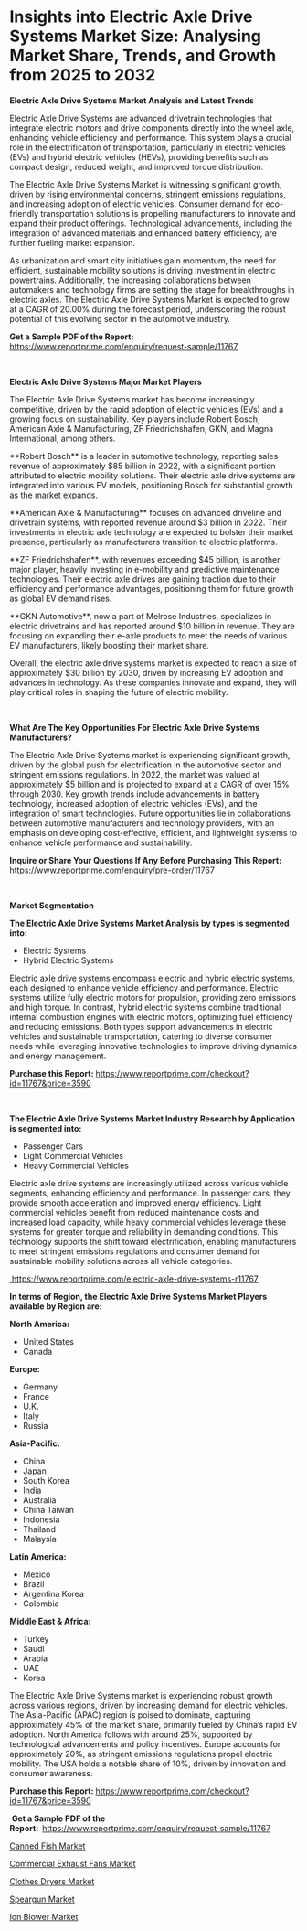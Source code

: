 <p><h1>Insights into Electric Axle Drive Systems Market Size: Analysing Market Share, Trends, and Growth from 2025 to 2032</h1></p><p><strong>Electric Axle Drive Systems Market Analysis and Latest Trends</strong></p>
<p><p>Electric Axle Drive Systems are advanced drivetrain technologies that integrate electric motors and drive components directly into the wheel axle, enhancing vehicle efficiency and performance. This system plays a crucial role in the electrification of transportation, particularly in electric vehicles (EVs) and hybrid electric vehicles (HEVs), providing benefits such as compact design, reduced weight, and improved torque distribution.</p><p>The Electric Axle Drive Systems Market is witnessing significant growth, driven by rising environmental concerns, stringent emissions regulations, and increasing adoption of electric vehicles. Consumer demand for eco-friendly transportation solutions is propelling manufacturers to innovate and expand their product offerings. Technological advancements, including the integration of advanced materials and enhanced battery efficiency, are further fueling market expansion.</p><p>As urbanization and smart city initiatives gain momentum, the need for efficient, sustainable mobility solutions is driving investment in electric powertrains. Additionally, the increasing collaborations between automakers and technology firms are setting the stage for breakthroughs in electric axles. The Electric Axle Drive Systems Market is expected to grow at a CAGR of 20.00% during the forecast period, underscoring the robust potential of this evolving sector in the automotive industry.</p></p>
<p><strong>Get a Sample PDF of the Report:&nbsp;</strong> <a href="https://www.reportprime.com/enquiry/request-sample/11767?utm_campaign=3446&utm_medium=2&utm_source=Github&utm_content=ia&utm_term=17032025&utm_id=electric-axle-drive-systems">https://www.reportprime.com/enquiry/request-sample/11767</a></p>
<p>&nbsp;</p>
<p><strong>Electric Axle Drive Systems Major Market Players</strong></p>
<p><p>The Electric Axle Drive Systems market has become increasingly competitive, driven by the rapid adoption of electric vehicles (EVs) and a growing focus on sustainability. Key players include Robert Bosch, American Axle & Manufacturing, ZF Friedrichshafen, GKN, and Magna International, among others. </p><p>**Robert Bosch** is a leader in automotive technology, reporting sales revenue of approximately $85 billion in 2022, with a significant portion attributed to electric mobility solutions. Their electric axle drive systems are integrated into various EV models, positioning Bosch for substantial growth as the market expands. </p><p>**American Axle & Manufacturing** focuses on advanced driveline and drivetrain systems, with reported revenue around $3 billion in 2022. Their investments in electric axle technology are expected to bolster their market presence, particularly as manufacturers transition to electric platforms.</p><p>**ZF Friedrichshafen**, with revenues exceeding $45 billion, is another major player, heavily investing in e-mobility and predictive maintenance technologies. Their electric axle drives are gaining traction due to their efficiency and performance advantages, positioning them for future growth as global EV demand rises. </p><p>**GKN Automotive**, now a part of Melrose Industries, specializes in electric drivetrains and has reported around $10 billion in revenue. They are focusing on expanding their e-axle products to meet the needs of various EV manufacturers, likely boosting their market share.</p><p>Overall, the electric axle drive systems market is expected to reach a size of approximately $30 billion by 2030, driven by increasing EV adoption and advances in technology. As these companies innovate and expand, they will play critical roles in shaping the future of electric mobility.</p></p>
<p>&nbsp;</p>
<p><strong>What Are The Key Opportunities For Electric Axle Drive Systems Manufacturers?</strong></p>
<p><p>The Electric Axle Drive Systems market is experiencing significant growth, driven by the global push for electrification in the automotive sector and stringent emissions regulations. In 2022, the market was valued at approximately $5 billion and is projected to expand at a CAGR of over 15% through 2030. Key growth trends include advancements in battery technology, increased adoption of electric vehicles (EVs), and the integration of smart technologies. Future opportunities lie in collaborations between automotive manufacturers and technology providers, with an emphasis on developing cost-effective, efficient, and lightweight systems to enhance vehicle performance and sustainability.</p></p>
<p><strong>Inquire or Share Your Questions If Any Before Purchasing This Report:</strong> <a href="https://www.reportprime.com/enquiry/pre-order/11767?utm_campaign=3446&utm_medium=2&utm_source=Github&utm_content=ia&utm_term=17032025&utm_id=electric-axle-drive-systems">https://www.reportprime.com/enquiry/pre-order/11767</a></p>
<p>&nbsp;</p>
<p><strong>Market Segmentation</strong></p>
<p><strong>The Electric Axle Drive Systems Market Analysis by types is segmented into:</strong></p>
<p><ul><li>Electric Systems</li><li>Hybrid Electric Systems</li></ul></p>
<p><p>Electric axle drive systems encompass electric and hybrid electric systems, each designed to enhance vehicle efficiency and performance. Electric systems utilize fully electric motors for propulsion, providing zero emissions and high torque. In contrast, hybrid electric systems combine traditional internal combustion engines with electric motors, optimizing fuel efficiency and reducing emissions. Both types support advancements in electric vehicles and sustainable transportation, catering to diverse consumer needs while leveraging innovative technologies to improve driving dynamics and energy management.</p></p>
<p><strong>Purchase this Report:&nbsp;</strong><a href="https://www.reportprime.com/checkout?id=11767&price=3590&utm_campaign=3446&utm_medium=2&utm_source=Github&utm_content=ia&utm_term=17032025&utm_id=electric-axle-drive-systems">https://www.reportprime.com/checkout?id=11767&price=3590</a></p>
<p>&nbsp;</p>
<p><strong>The Electric Axle Drive Systems Market Industry Research by Application is segmented into:</strong></p>
<p><ul><li>Passenger Cars</li><li>Light Commercial Vehicles</li><li>Heavy Commercial Vehicles</li></ul></p>
<p><p>Electric axle drive systems are increasingly utilized across various vehicle segments, enhancing efficiency and performance. In passenger cars, they provide smooth acceleration and improved energy efficiency. Light commercial vehicles benefit from reduced maintenance costs and increased load capacity, while heavy commercial vehicles leverage these systems for greater torque and reliability in demanding conditions. This technology supports the shift toward electrification, enabling manufacturers to meet stringent emissions regulations and consumer demand for sustainable mobility solutions across all vehicle categories.</p></p>
<p><a href="https://www.reportprime.com/electric-axle-drive-systems-r11767?utm_campaign=3446&utm_medium=2&utm_source=Github&utm_content=ia&utm_term=17032025&utm_id=electric-axle-drive-systems">&nbsp;https://www.reportprime.com/electric-axle-drive-systems-r11767</a></p>
<p><strong>In terms of Region, the Electric Axle Drive Systems Market Players available by Region are:</strong></p>
<p>
    <p> <strong> North America: </strong>
        <ul>
            <li>United States</li>
            <li>Canada</li>
        </ul>
        </p> 
    <p> <strong> Europe: </strong>
        <ul>
            <li>Germany</li>
            <li>France</li>
            <li>U.K.</li>
            <li>Italy</li>
            <li>Russia</li>
        </ul>
        </p> 
    <p> <strong> Asia-Pacific: </strong>
        <ul>
            <li>China</li>
            <li>Japan</li>
            <li>South Korea</li>
            <li>India</li>
            <li>Australia</li>
            <li>China Taiwan</li>
            <li>Indonesia</li>
            <li>Thailand</li>
            <li>Malaysia</li>
        </ul>
        </p> 
    <p> <strong> Latin America: </strong>
        <ul>
            <li>Mexico</li>
            <li>Brazil</li>
            <li>Argentina Korea</li>
            <li>Colombia</li>
        </ul>
        </p> 
    <p> <strong> Middle East & Africa: </strong>
        <ul>
            <li>Turkey</li>
            <li>Saudi</li>
            <li>Arabia</li>
            <li>UAE</li>
            <li>Korea</li>
        </ul>
    </p>
    </p>
<p><p>The Electric Axle Drive Systems market is experiencing robust growth across various regions, driven by increasing demand for electric vehicles. The Asia-Pacific (APAC) region is poised to dominate, capturing approximately 45% of the market share, primarily fueled by China’s rapid EV adoption. North America follows with around 25%, supported by technological advancements and policy incentives. Europe accounts for approximately 20%, as stringent emissions regulations propel electric mobility. The USA holds a notable share of 10%, driven by innovation and consumer awareness.</p></p>
<p><strong>Purchase this Report: </strong><a href="https://www.reportprime.com/checkout?id=11767&price=3590&utm_campaign=3446&utm_medium=2&utm_source=Github&utm_content=ia&utm_term=17032025&utm_id=electric-axle-drive-systems">https://www.reportprime.com/checkout?id=11767&price=3590</a></p>
<p>&nbsp;<strong>Get a Sample PDF of the Report:&nbsp;&nbsp;</strong><a href="https://www.reportprime.com/enquiry/request-sample/11767?utm_campaign=3446&utm_medium=2&utm_source=Github&utm_content=ia&utm_term=17032025&utm_id=electric-axle-drive-systems">https://www.reportprime.com/enquiry/request-sample/11767</a></p>
<p><strong></strong></p>
<p><p><a href="https://www.linkedin.com/pulse/canned-fish-market-forecast-key-factors-boosting-o5krf?utm_campaign=3446&utm_medium=2&utm_source=Github&utm_content=ia&utm_term=17032025&utm_id=electric-axle-drive-systems">Canned Fish Market</a></p><p><a href="https://www.linkedin.com/pulse/commercial-exhaust-fans-market-consolidation-impact-structure-jeune?utm_campaign=3446&utm_medium=2&utm_source=Github&utm_content=ia&utm_term=17032025&utm_id=electric-axle-drive-systems">Commercial Exhaust Fans Market</a></p><p><a href="https://www.linkedin.com/pulse/clothes-dryers-market-growth-study-examines-trajectory-projected-jnydf?utm_campaign=3446&utm_medium=2&utm_source=Github&utm_content=ia&utm_term=17032025&utm_id=electric-axle-drive-systems">Clothes Dryers Market</a></p><p><a href="https://www.linkedin.com/pulse/projected-market-growth-speargun-108-cagr-from-2025-2032-m3fmf?utm_campaign=3446&utm_medium=2&utm_source=Github&utm_content=ia&utm_term=17032025&utm_id=electric-axle-drive-systems">Speargun Market</a></p><p><a href="https://www.linkedin.com/pulse/competitive-landscape-revenue-forecast-ion-blower-iio7e?utm_campaign=3446&utm_medium=2&utm_source=Github&utm_content=ia&utm_term=17032025&utm_id=electric-axle-drive-systems">Ion Blower Market</a></p></p>